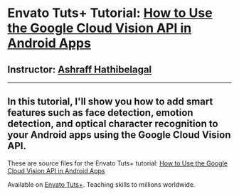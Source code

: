 # Envato Tuts+ Tutorial: [How to Use the Google Cloud Vision API in Android Apps][published url]
## Instructor: [Ashraff Hathibelagal][instructor url]
------
In this tutorial, I'll show you how to add smart features such as face detection, emotion detection, and optical character recognition to your Android apps using the Google Cloud Vision API.
------

These are source files for the Envato Tuts+ tutorial: [How to Use the Google Cloud Vision API in Android Apps][published url]

Available on [Envato Tuts+](https://tutsplus.com). Teaching skills to millions worldwide.

[published url]: http://code.tutsplus.com/tutorials/how-to-use-the-cloud-vision-api-in-android-apps--cms-29009
[instructor url]: https://tutsplus.com/authors/ashraff-hathibelagal
